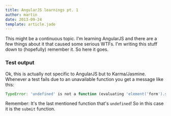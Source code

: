 ```yaml
---
title: AngularJS learnings pt. 1
author: martin
date: 2013-09-24
template: article.jade
---
```

This might be a continuous topic. I'm learning AngularJS and there are a few things about it that caused some serious WTFs. I'm writing this stuff down to (hopefully) remember it. So here it goes.

### Test output
Ok, this is actually not specific to AngularJS but to Karma/Jasmine. Whenever a test fails due to an unavailable function you get a message like this:

```javascript
TypeError: 'undefined' is not a function (evaluating 'element('form').submit()')
```

Remember: It's the last mentioned function that's ```undefined```! So in this case it is the ```submit``` function.
